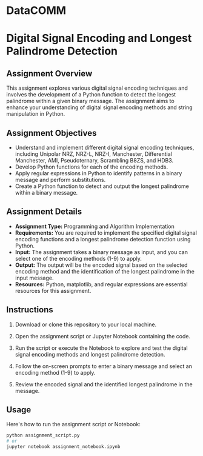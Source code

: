 # DataCOMM
# Digital Signal Encoding and Longest Palindrome Detection

## Assignment Overview

This assignment explores various digital signal encoding techniques and involves the development of a Python function to detect the longest palindrome within a given binary message. The assignment aims to enhance your understanding of digital signal encoding methods and string manipulation in Python.

## Assignment Objectives

- Understand and implement different digital signal encoding techniques, including Unipolar NRZ, NRZ-L, NRZ-I, Manchester, Differential Manchester, AMI, Pseudoternary, Scrambling B8ZS, and HDB3.
- Develop Python functions for each of the encoding methods.
- Apply regular expressions in Python to identify patterns in a binary message and perform substitutions.
- Create a Python function to detect and output the longest palindrome within a binary message.

## Assignment Details

- **Assignment Type:** Programming and Algorithm Implementation
- **Requirements:** You are required to implement the specified digital signal encoding functions and a longest palindrome detection function using Python.
- **Input:** The assignment takes a binary message as input, and you can select one of the encoding methods (1-9) to apply.
- **Output:** The output will be the encoded signal based on the selected encoding method and the identification of the longest palindrome in the input message.
- **Resources:** Python, matplotlib, and regular expressions are essential resources for this assignment.

## Instructions

1. Download or clone this repository to your local machine.

2. Open the assignment script or Jupyter Notebook containing the code.

3. Run the script or execute the Notebook to explore and test the digital signal encoding methods and longest palindrome detection.

4. Follow the on-screen prompts to enter a binary message and select an encoding method (1-9) to apply.

5. Review the encoded signal and the identified longest palindrome in the message.

## Usage

Here's how to run the assignment script or Notebook:

```bash
python assignment_script.py
# or
jupyter notebook assignment_notebook.ipynb

